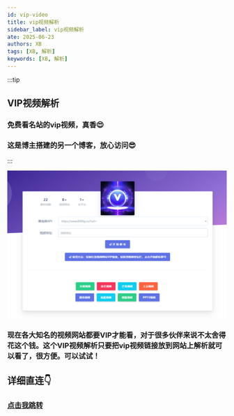```yaml
---
id: vip-video
title: vip视频解析
sidebar_label: vip视频解析
ate: 2025-06-23
authors: XB
tags: [XB, 解析]
keywords: [XB, 解析]
---
```


:::tip
## VIP视频解析

### 免费看名站的vip视频，真香😍

### 这是博主搭建的另一个博客，放心访问😎
:::


![](vip.assets/image-vip.png)

### 现在各大知名的视频网站都要VIP才能看，对于很多伙伴来说不太舍得花这个钱。这个VIP视频解析只要把vip视频链接放到网站上解析就可以看了，很方便。可以试试！


## 详细直连👇
### [点击我跳转](https://www.vipjx.com.cn/)




